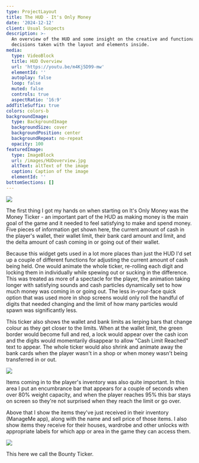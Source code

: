 ```yaml
---
type: ProjectLayout
title: The HUD - It's Only Money
date: '2024-12-12'
client: Usual Suspects
description: >-
  An overview of the HUD and some insight on the creative and functional
  decisions taken with the layout and elements inside.
media:
  type: VideoBlock
  title: HUD Overview
  url: 'https://youtu.be/m4Kj5D99-mw'
  elementId: ''
  autoplay: false
  loop: false
  muted: false
  controls: true
  aspectRatio: '16:9'
addTitleSuffix: true
colors: colors-b
backgroundImage:
  type: BackgroundImage
  backgroundSize: cover
  backgroundPosition: center
  backgroundRepeat: no-repeat
  opacity: 100
featuredImage:
  type: ImageBlock
  url: /images/HUDoverview.jpg
  altText: altText of the image
  caption: Caption of the image
  elementId: ''
bottomSections: []
---
```

![](/images/MoneyTicker.jpg)

The first thing I got my hands on when starting on It's Only Money was the Money Ticker - an important part of the HUD as making money is the main goal of the game and it needed to feel satisfying to make and spend money. Five pieces of information get shown here, the current amount of cash in the player's wallet, their wallet limit, their bank card amount and limit, and the delta amount of cash coming in or going out of their wallet.

Because this widget gets used in a lot more places than just the HUD I'd set up a couple of different functions for adjusting the current amount of cash being held. One would animate the whole ticker, re-rolling each digit and locking them in individually while spewing out or sucking in the difference. This was treated as more of a spectacle for the player, the animation taking longer with satisfying sounds and cash particles dynamically set to how much money was coming in or going out. The less in-your-face quick option that was used more in shop screens would only roll the handful of digits that needed changing and the limit of how many particles would spawn was significantly less.

This ticker also shows the wallet and bank limits as lerping bars that change colour as they get closer to the limits. When at the wallet limit, the green border would become full and red, a lock would appear over the cash icon and the digits would momentarily disappear to allow "Cash Limit Reached" text to appear. The whole ticker would also shrink and animate away the bank cards when the player wasn't in a shop or when money wasn't being transferred in or out.

![](/images/ItemsIn.jpg)

Items coming in to the player's inventory was also quite important. In this area I put an encumbrance bar that appears for a couple of seconds when over 80% weight capacity, and when the player reaches 95% this bar stays on screen so they're not surprised when they reach the limit or go over.

Above that I show the items they've just received in their inventory (ManageMe app), along with the name and sell price of those items. I also show items they receive for their houses, wardrobe and other unlocks with appropriate labels for which app or area in the game they can access them.



![](/images/BountyTicker.jpg)

This here we call the Bounty Ticker. 
